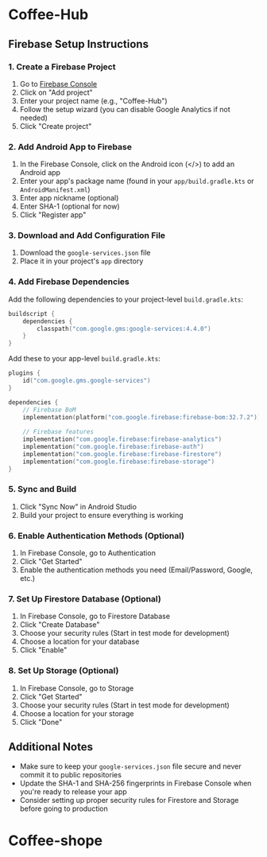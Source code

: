 # Coffee-Hub

## Firebase Setup Instructions

### 1. Create a Firebase Project
1. Go to [Firebase Console](https://console.firebase.google.com/)
2. Click on "Add project"
3. Enter your project name (e.g., "Coffee-Hub")
4. Follow the setup wizard (you can disable Google Analytics if not needed)
5. Click "Create project"

### 2. Add Android App to Firebase
1. In the Firebase Console, click on the Android icon (</>) to add an Android app
2. Enter your app's package name (found in your `app/build.gradle.kts` or `AndroidManifest.xml`)
3. Enter app nickname (optional)
4. Enter SHA-1 (optional for now)
5. Click "Register app"

### 3. Download and Add Configuration File
1. Download the `google-services.json` file
2. Place it in your project's `app` directory

### 4. Add Firebase Dependencies
Add the following dependencies to your project-level `build.gradle.kts`:
```kotlin
buildscript {
    dependencies {
        classpath("com.google.gms:google-services:4.4.0")
    }
}
```

Add these to your app-level `build.gradle.kts`:
```kotlin
plugins {
    id("com.google.gms.google-services")
}

dependencies {
    // Firebase BoM
    implementation(platform("com.google.firebase:firebase-bom:32.7.2"))
    
    // Firebase features
    implementation("com.google.firebase:firebase-analytics")
    implementation("com.google.firebase:firebase-auth")
    implementation("com.google.firebase:firebase-firestore")
    implementation("com.google.firebase:firebase-storage")
}
```

### 5. Sync and Build
1. Click "Sync Now" in Android Studio
2. Build your project to ensure everything is working

### 6. Enable Authentication Methods (Optional)
1. In Firebase Console, go to Authentication
2. Click "Get Started"
3. Enable the authentication methods you need (Email/Password, Google, etc.)

### 7. Set Up Firestore Database (Optional)
1. In Firebase Console, go to Firestore Database
2. Click "Create Database"
3. Choose your security rules (Start in test mode for development)
4. Choose a location for your database
5. Click "Enable"

### 8. Set Up Storage (Optional)
1. In Firebase Console, go to Storage
2. Click "Get Started"
3. Choose your security rules (Start in test mode for development)
4. Choose a location for your storage
5. Click "Done"

## Additional Notes
- Make sure to keep your `google-services.json` file secure and never commit it to public repositories
- Update the SHA-1 and SHA-256 fingerprints in Firebase Console when you're ready to release your app
- Consider setting up proper security rules for Firestore and Storage before going to production
# Coffee-shope
